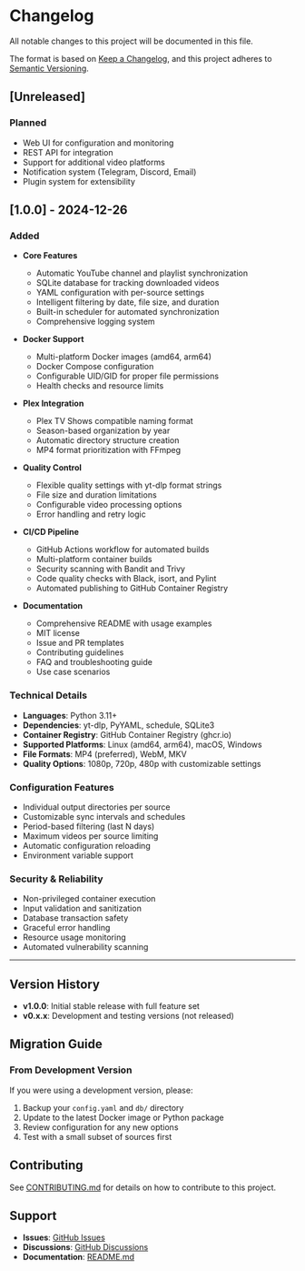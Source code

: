 # Changelog

All notable changes to this project will be documented in this file.

The format is based on [Keep a Changelog](https://keepachangelog.com/en/1.0.0/),
and this project adheres to [Semantic Versioning](https://semver.org/spec/v2.0.0.html).

## [Unreleased]

### Planned
- Web UI for configuration and monitoring
- REST API for integration
- Support for additional video platforms
- Notification system (Telegram, Discord, Email)
- Plugin system for extensibility

## [1.0.0] - 2024-12-26

### Added
- **Core Features**
  - Automatic YouTube channel and playlist synchronization
  - SQLite database for tracking downloaded videos
  - YAML configuration with per-source settings
  - Intelligent filtering by date, file size, and duration
  - Built-in scheduler for automated synchronization
  - Comprehensive logging system

- **Docker Support**
  - Multi-platform Docker images (amd64, arm64)
  - Docker Compose configuration
  - Configurable UID/GID for proper file permissions
  - Health checks and resource limits

- **Plex Integration**
  - Plex TV Shows compatible naming format
  - Season-based organization by year
  - Automatic directory structure creation
  - MP4 format prioritization with FFmpeg

- **Quality Control**
  - Flexible quality settings with yt-dlp format strings
  - File size and duration limitations
  - Configurable video processing options
  - Error handling and retry logic

- **CI/CD Pipeline**
  - GitHub Actions workflow for automated builds
  - Multi-platform container builds
  - Security scanning with Bandit and Trivy
  - Code quality checks with Black, isort, and Pylint
  - Automated publishing to GitHub Container Registry

- **Documentation**
  - Comprehensive README with usage examples
  - MIT license
  - Issue and PR templates
  - Contributing guidelines
  - FAQ and troubleshooting guide
  - Use case scenarios

### Technical Details
- **Languages**: Python 3.11+
- **Dependencies**: yt-dlp, PyYAML, schedule, SQLite3
- **Container Registry**: GitHub Container Registry (ghcr.io)
- **Supported Platforms**: Linux (amd64, arm64), macOS, Windows
- **File Formats**: MP4 (preferred), WebM, MKV
- **Quality Options**: 1080p, 720p, 480p with customizable settings

### Configuration Features
- Individual output directories per source
- Customizable sync intervals and schedules
- Period-based filtering (last N days)
- Maximum videos per source limiting
- Automatic configuration reloading
- Environment variable support

### Security & Reliability
- Non-privileged container execution
- Input validation and sanitization
- Database transaction safety
- Graceful error handling
- Resource usage monitoring
- Automated vulnerability scanning

---

## Version History

- **v1.0.0**: Initial stable release with full feature set
- **v0.x.x**: Development and testing versions (not released)

## Migration Guide

### From Development Version
If you were using a development version, please:
1. Backup your `config.yaml` and `db/` directory
2. Update to the latest Docker image or Python package
3. Review configuration for any new options
4. Test with a small subset of sources first

## Contributing

See [CONTRIBUTING.md](CONTRIBUTING.md) for details on how to contribute to this project.

## Support

- **Issues**: [GitHub Issues](https://github.com/DmitriyLyalyuev/ytsync/issues)
- **Discussions**: [GitHub Discussions](https://github.com/DmitriyLyalyuev/ytsync/discussions)
- **Documentation**: [README.md](README.md)